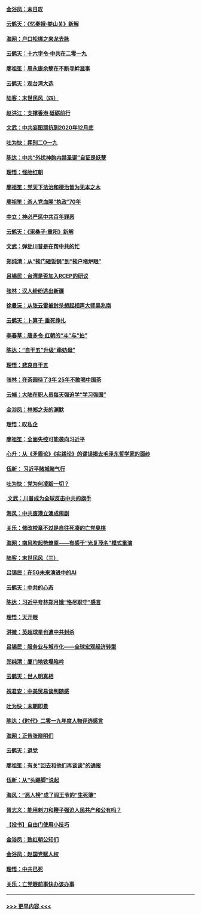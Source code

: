 #### [金浴凤：末日叹](../pages/nsc993/n11752359.md?t=12300822) 
#### [云鹤天：《忆秦娥‧娄山关》新解](../pages/nsc993/n11752348.md?t=12300822) 
#### [海网：户口松绑之来龙去脉](../pages/nsc993/n11752328.md?t=12300822) 
#### [云鹤天：十六字令‧中共在二零一九](../pages/nsc993/n11752305.md?t=12300822) 
#### [廖祖笙：周永康余孽在不断寻衅滋事](../pages/nsc993/n11751013.md?t=12300822) 
#### [云鹤天：观台湾大选](../pages/nsc993/n11751007.md?t=12300822) 
#### [陆客：末世民风（四）](../pages/nsc993/n11749203.md?t=12300822) 
#### [赵洪江：支撑香港 砥砺前行](../pages/nsc993/n11748482.md?t=12300822) 
#### [文武：中共妄图顽抗到2020年12月底](../pages/nsc993/n11748446.md?t=12300822) 
#### [吐为快：挥别二O一九](../pages/nsc993/n11748411.md?t=12300822) 
#### [陈达：中共“外扰神韵内禁圣诞”自证是妖孽](../pages/nsc993/n11748226.md?t=12300822) 
#### [理悟：怪胎红朝](../pages/nsc993/n11748206.md?t=12300822) 
#### [廖祖笙：党天下法治和德治皆为无本之木](../pages/nsc993/n11748135.md?t=12300822) 
#### [廖祖笙：杀人党血腥“执政”70年](../pages/nsc993/n11745144.md?t=12300822) 
#### [中立：神必严惩中共百年罪恶](../pages/nsc993/n11744970.md?t=12300822) 
#### [云鹤天：《采桑子‧重阳》新解](../pages/nsc993/n11744948.md?t=12300822) 
#### [文武：弹劾川普是在帮中共的忙](../pages/nsc993/n11744758.md?t=12300822) 
#### [郑纯清：从“挨门砸饭锅”到“挨户堵炉眼”](../pages/nsc993/n11744745.md?t=12300822) 
#### [吕锡民：台湾是否加入RCEP的研议](../pages/nsc993/n11744701.md?t=12300822) 
#### [张林：汉人纷纷逃出新疆](../pages/nsc993/n11743530.md?t=12300822) 
#### [徐曼沅：从张云雷被封杀想起相声大师吴兆南](../pages/nsc993/n11741816.md?t=12300822) 
#### [云鹤天：卜算子‧垂死挣扎](../pages/nsc993/n11739956.md?t=12300822) 
#### [李春草：唐多令‧红朝的“斗”与“拍”](../pages/nsc993/n11739830.md?t=12300822) 
#### [陈达：“自干五”升级“牵妨母”](../pages/nsc993/n11739724.md?t=12300822) 
#### [理悟：悲哀自干五](../pages/nsc993/n11739547.md?t=12300822) 
#### [张林：在茶园待了3年 25年不敢喝中国茶](../pages/nsc993/n11739240.md?t=12300822) 
#### [云端：大陆在职人员每天强迫学“学习强国”](../pages/nsc993/n11738735.md?t=12300822) 
#### [金浴凤：林郑之夫的渊默](../pages/nsc993/n11737735.md?t=12300822) 
#### [理悟：叹私企](../pages/nsc993/n11737715.md?t=12300822) 
#### [廖祖笙：全面失控可能袭向习近平](../pages/nsc993/n11737704.md?t=12300822) 
#### [心升：从《矛盾论》《实践论》的谬误揭去毛泽东哲学家的面纱](../pages/nsc993/n11736962.md?t=12300822) 
#### [伍新： 习近平赌城赌气行](../pages/nsc993/n11736929.md?t=12300822) 
#### [吐为快：党为何凌蹈一切？](../pages/nsc993/n11736915.md?t=12300822) 
#### [ 文武：川普成为全球反击中共的旗手](../pages/nsc993/n11736882.md?t=12300822) 
#### [海风：中共废港立澳成闹剧](../pages/nsc993/n11735857.md?t=12300822) 
#### [关乐：修改校章不过是自往死凑的亡党臭棋](../pages/nsc993/n11735097.md?t=12300822) 
#### [海网：南风吹起势燎原——有感于“光复茂名”模式重演](../pages/nsc993/n11732308.md?t=12300822) 
#### [陆客：末世民风（三）](../pages/nsc993/n11732211.md?t=12300822) 
#### [吕锡民：在5G未来演进中的AI](../pages/nsc993/n11730010.md?t=12300822) 
#### [云鹤天：中共的心态](../pages/nsc993/n11729906.md?t=12300822) 
#### [陈达：习近平夸林郑月娥“恪尽职守”感言](../pages/nsc993/n11729881.md?t=12300822) 
#### [理悟：天开眼](../pages/nsc993/n11729699.md?t=12300822) 
#### [洪微：英超球星也遭中共封杀](../pages/nsc993/n11727243.md?t=12300822) 
#### [吕锡民：服务业与城市化——全球宏观经济转型](../pages/nsc993/n11725845.md?t=12300822) 
#### [郑纯清：厦门地铁塌陷吟](../pages/nsc993/n11725813.md?t=12300822) 
#### [云鹤天：世人明真相](../pages/nsc993/n11725621.md?t=12300822) 
#### [祝君安：中美贸易谈判随感](../pages/nsc993/n11725609.md?t=12300822) 
#### [吐为快：末朝即景](../pages/nsc993/n11723365.md?t=12300822) 
#### [陈达：《时代》二零一九年度人物评选感言](../pages/nsc993/n11723337.md?t=12300822) 
#### [海网：正告张晓明们](../pages/nsc993/n11723228.md?t=12300822) 
#### [云鹤天：退党](../pages/nsc993/n11723056.md?t=12300822) 
#### [廖祖笙：有关“回去和他们再谈谈”的通报](../pages/nsc993/n11722442.md?t=12300822) 
#### [伍新：从“头踢脚”说起](../pages/nsc993/n11722429.md?t=12300822) 
#### [海风：“恶人榜”成了阎王爷的“生死簿”](../pages/nsc993/n11722272.md?t=12300822) 
#### [胥志义：能用剌刀和鞭子强迫人民共产和公有吗？](../pages/nsc993/n11720569.md?t=12300822) 
#### [【投书】自由门使用小技巧](../pages/nsc993/n11720180.md?t=12300822) 
#### [金浴凤：致红朝公知们](../pages/nsc993/n11720563.md?t=12300822) 
#### [金浴凤：赵国党赋人权](../pages/nsc993/n11720533.md?t=12300822) 
#### [理悟：中共已死](../pages/nsc993/n11720233.md?t=12300822) 
#### [关乐：亡党眼前事快办该办事](../pages/nsc993/n11719160.md?t=12300822) 

----
#### [ >>> 更早内容 <<< ](../indexes/nsc993-earlier.md)
